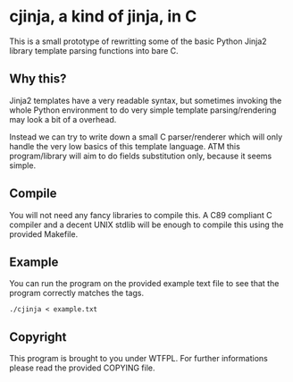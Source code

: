 # cjinja, a kind of jinja, in C

This is a small prototype of rewritting some of the basic Python Jinja2 library
template parsing functions into bare C.

## Why this?

Jinja2 templates have a very readable syntax, but sometimes invoking the whole
Python environment to do very simple template parsing/rendering may look a bit
of a overhead.

Instead we can try to write down a small C parser/renderer which will only
handle the very low basics of this template language. ATM this program/library
will aim to do fields substitution only, because it seems simple.

## Compile

You will not need any fancy libraries to compile this. A C89 compliant C
compiler and a decent UNIX stdlib will be enough to compile this using the
provided Makefile.

## Example

You can run the program on the provided example text file to see that the
program correctly matches the tags.

	./cjinja < example.txt

## Copyright

This program is brought to you under WTFPL. For further informations please
read the provided COPYING file.
